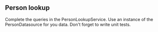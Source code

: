 ## Person lookup

Complete the queries in the PersonLookupService.
Use an instance of the PersonDatasource for you data.
Don't forget to write unit tests.